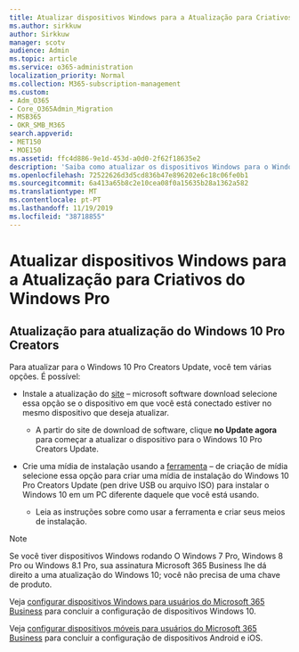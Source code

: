 ```yaml
---
title: Atualizar dispositivos Windows para a Atualização para Criativos do Windows Pro
ms.author: sirkkuw
author: Sirkkuw
manager: scotv
audience: Admin
ms.topic: article
ms.service: o365-administration
localization_priority: Normal
ms.collection: M365-subscription-management
ms.custom:
- Adm_O365
- Core_O365Admin_Migration
- MSB365
- OKR_SMB_M365
search.appverid:
- MET150
- MOE150
ms.assetid: ffc4d886-9e1d-453d-a0d0-2f62f18635e2
description: 'Saiba como atualizar os dispositivos Windows para o Windows 10 Pro Creators Update. '
ms.openlocfilehash: 72522626d3d5cd836b47e896202e6c18c06fe0b1
ms.sourcegitcommit: 6a413a65b8c2e10cea08f0a15635b28a1362a582
ms.translationtype: MT
ms.contentlocale: pt-PT
ms.lasthandoff: 11/19/2019
ms.locfileid: "38718855"
---
```

# <a name="upgrade-windows-devices-to-windows-pro-creators-update"></a>Atualizar dispositivos Windows para a Atualização para Criativos do Windows Pro

## <a name="upgrade-to-windows-10-pro-creators-update"></a>Atualização para atualização do Windows 10 Pro Creators
  
Para atualizar para o Windows 10 Pro Creators Update, você tem várias opções. É possível:
    
- Instale a atualização do [site](https://go.microsoft.com/fwlink/?LinkID=836951 ) &ndash; microsoft software download selecione essa opção se o dispositivo em que você está conectado estiver no mesmo dispositivo que deseja atualizar. 

    - A partir do site de download de software, clique **no Update agora** para começar a atualizar o dispositivo para o Windows 10 Pro Creators Update. 
    
- Crie uma mídia de instalação usando a [ferramenta](https://go.microsoft.com/fwlink/?LinkID=836960) &ndash; de criação de mídia selecione essa opção para criar uma mídia de instalação do Windows 10 Pro Creators Update (pen drive USB ou arquivo ISO) para instalar o Windows 10 em um PC diferente daquele que você está usando.

    - Leia as instruções sobre como usar a ferramenta e criar seus meios de instalação. 

> [!NOTE]
> Se você tiver dispositivos Windows rodando O Windows 7 Pro, Windows 8 Pro ou Windows 8.1 Pro, sua assinatura Microsoft 365 Business lhe dá direito a uma atualização do Windows 10; você não precisa de uma chave de produto.
    
Veja [configurar dispositivos Windows para usuários do Microsoft 365 Business](set-up-windows-devices.md) para concluir a configuração de dispositivos Windows 10. 
  
Veja [configurar dispositivos móveis para usuários do Microsoft 365 Business](set-up-mobile-devices.md) para concluir a configuração de dispositivos Android e iOS. 
  